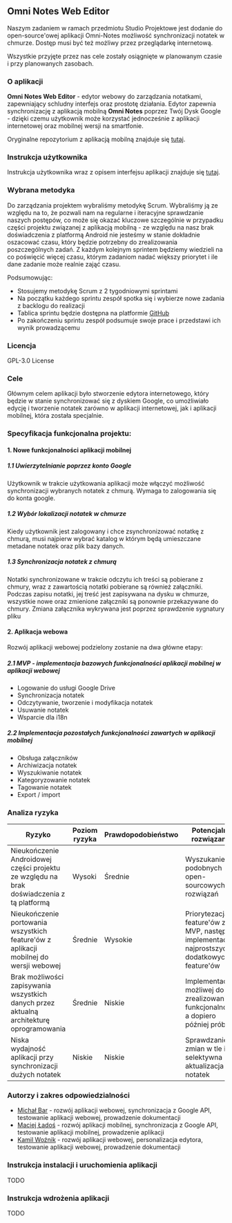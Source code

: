 ## Omni Notes Web Editor

Naszym zadaniem w ramach przedmiotu Studio Projektowe jest dodanie do open-source'owej aplikacji Omni-Notes możliwość synchronizacji notatek w chmurze. Dostęp musi być też możliwy przez przeglądarkę internetową.

Wszystkie przyjęte przez nas cele zostały osiągnięte w planowanym czasie i przy planowanych zasobach.

### O aplikacji

**Omni Notes Web Editor** - edytor webowy do zarządzania notatkami, zapewniający schludny interfejs oraz prostotę działania. Edytor zapewnia synchronizację z aplikacją mobilną **Omni Notes** poprzez Twój Dysk Google - dzięki czemu użytkownik może korzystać jednocześnie z aplikacji internetowej oraz mobilnej wersji na smartfonie.

Oryginalne repozytorium z aplikacją mobilną znajduje się [tutaj](https://github.com/federicoiosue/Omni-Notes).

### Instrukcja użytkownika

Instrukcja użytkownika wraz z opisem interfejsu aplikacji znajduje się [tutaj](https://stonly.com/guide/en/omni-notes-web-ILlUY6MAWJ/Steps/443574).


### Wybrana metodyka

Do zarządzania projektem wybraliśmy metodykę Scrum. Wybraliśmy ją ze względu na to, że pozwali nam na regularne i iteracyjne sprawdzanie naszych postępów, co może się okazać kluczowe szczególnie w przypadku części projektu związanej z aplikacją mobilną - ze względu na nasz brak doświadczenia z platformą Android nie jesteśmy w stanie dokładnie oszacować czasu, który będzie potrzebny do zrealizowania poszczególnych zadań. Z każdym kolejnym sprintem będziemy wiedzieli na co poświęcić więcej czasu, którym zadaniom nadać większy priorytet i ile dane zadanie może realnie zająć czasu.


Podsumowując: 
* Stosujemy metodykę Scrum z 2 tygodniowymi sprintami
* Na początku każdego sprintu zespół spotka się i wybierze nowe zadania z backlogu do realizacji
* Tablica sprintu będzie dostępna na platformie [GitHub](https://github.com/orgs/sp1-2021/projects)
* Po zakończeniu sprintu zespół podsumuje swoje prace i przedstawi ich wynik prowadzącemu

### Licencja
GPL-3.0 License

### Cele

Głównym celem aplikacji było stworzenie edytora internetowego, który będzie w stanie synchronizować się z dyskiem Google, co umożliwiało edycję i tworzenie notatek zarówno w aplikacji internetowej, jak i aplikacji mobilnej, która została specjalnie.

### Specyfikacja funkcjonalna projektu: 
#### 1. Nowe funkcjonalności aplikacji mobilnej
##### 1.1 Uwierzytelnianie poprzez konto Google
Użytkownik w trakcie użytkowania aplikacji może włączyć możliwość synchronizacji wybranych notatek z chmurą. Wymaga to zalogowania się do konta google.

##### 1.2 Wybór lokalizacji notatek w chmurze
Kiedy użytkownik jest zalogowany i chce zsynchronizować notatkę z chmurą, musi najpierw wybrać katalog w którym będą umieszczane metadane notatek oraz plik bazy danych.

##### 1.3 Synchronizacja notatek z chmurą
Notatki synchronizowane w trakcie odczytu ich treści są pobierane z chmury, wraz z zawartością notatki pobierane są również załączniki.
Podczas zapisu notatki, jej treść jest zapisywana na dysku w chmurze, wszystkie nowe oraz zmienione załączniki są ponownie przekazywane do chmury.
Zmiana załącznika wykrywana jest poprzez sprawdzenie sygnatury pliku

#### 2. Aplikacja webowa
Rozwój aplikacji webowej podzielony zostanie na dwa główne etapy:

##### 2.1 MVP - implementacja bazowych funkcjonalności aplikacji mobilnej w aplikacji webowej
* Logowanie do usługi Google Drive
* Synchronizacja notatek
* Odczytywanie, tworzenie i modyfikacja notatek
* Usuwanie notatek
* Wsparcie dla i18n

##### 2.2 Implementacja pozostałych funkcjonalności zawartych w aplikacji mobilnej
* Obsługa załączników
* Archiwizacja notatek
* Wyszukiwanie notatek
* Kategoryzowanie notatek
* Tagowanie notatek
* Export / import


### Analiza ryzyka
| Ryzyko                                                                                    | Poziom ryzyka | Prawdopodobieństwo | Potencjalne rozwiązania                                                                      |
|-------------------------------------------------------------------------------------------|---------------|--------------------|----------------------------------------------------------------------------------------------|
| Nieukończenie Androidowej części projektu ze względu na brak doświadczenia z tą platformą | Wysoki        | Średnie            | Wyszukanie podobnych open-sourcowych rozwiązań                                               |
| Nieukończenie portowania wszystkich feature'ów z aplikacji mobilnej do wersji webowej     | Średnie       | Wysokie            | Priorytezacja feature'ów z MVP, następnie implementacja najprostszych dodatkowych feature'ów |
| Brak możliwości zapisywania wszystkich danych przez aktualną architekturę oprogramowania  | Średnie       | Niskie             | Implementacja możliwej do zrealizowania funkcjonalności, a dopiero później próba             |
| Niska wydajność aplikacji przy synchronizacji dużych notatek                              | Niskie        | Niskie             | Sprawdzanie zmian w tle i selektywna aktualizacja notatek                                    |

### Autorzy i zakres odpowiedzialności

* [Michał Bar](https://github.com/MrPumpking) - rozwój aplikacji webowej, synchronizacja z Google API, testowanie aplikacji webowej, prowadzenie dokumentacji
* [Maciej Ładoś](https://github.com/macieklad) - rozwój aplikacji mobilnej, synchronizacja z Google API, testowanie aplikacji mobilnej, prowadzenie aplikacji
* [Kamil Woźnik](https://github.com/Valaraucoo) - rozwój aplikacji webowej, personalizacja edytora, testowanie aplikacji webowej, prowadzenie dokumentacji

### Instrukcja instalacji i uruchomienia aplikacji

TODO

### Instrukcja wdrożenia aplikacji

TODO
